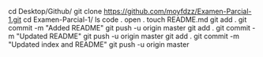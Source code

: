 cd Desktop/Github/
git clone https://github.com/moyfdzz/Examen-Parcial-1.git
cd Examen-Parcial-1/
ls
code .
open .
touch README.md
git add .
git commit -m "Added README"
git push -u origin master
git add .
git commit -m "Updated README"
git push -u origin master
git add .
git commit -m "Updated index and README"
git push -u origin master